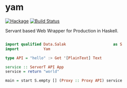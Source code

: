 # yam

[![Hackage](https://img.shields.io/badge/hackage-v0.5.1-orange.svg)](https://hackage.haskell.org/package/yam)
[![Build Status](https://travis-ci.org/leptonyu/yam.svg?branch=master)](https://travis-ci.org/leptonyu/yam)

Servant based Web Wrapper for Production in Haskell.


```Haskell

import qualified Data.Salak                     as S
import           Yam

type API = "hello" :> Get '[PlainText] Text

service :: ServerT API App
service = return "world"

main = start S.empty [] (Proxy :: Proxy API) service


```
